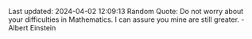 Last updated: 2024-04-02 12:09:13
Random Quote: Do not worry about your difficulties in Mathematics. I can assure you mine are still greater. - Albert Einstein